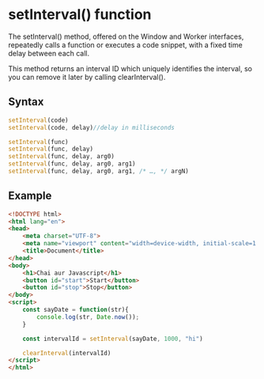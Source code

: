# setInterval() function

The setInterval() method, offered on the Window and Worker interfaces, repeatedly calls a function or executes a code snippet, with a fixed time delay between each call.

This method returns an interval ID which uniquely identifies the interval, so you can remove it later by calling clearInterval().

## Syntax

```js
setInterval(code)
setInterval(code, delay)//delay in milliseconds

setInterval(func)
setInterval(func, delay)
setInterval(func, delay, arg0)
setInterval(func, delay, arg0, arg1)
setInterval(func, delay, arg0, arg1, /* …, */ argN)
```

## Example

```html
<!DOCTYPE html>
<html lang="en">
<head>
    <meta charset="UTF-8">
    <meta name="viewport" content="width=device-width, initial-scale=1.0">
    <title>Document</title>
</head>
<body>
    <h1>Chai aur Javascript</h1>
    <button id="start">Start</button>
    <button id="stop">Stop</button>
</body>
<script>
    const sayDate = function(str){
        console.log(str, Date.now());
    }

    const intervalId = setInterval(sayDate, 1000, "hi")

    clearInterval(intervalId)
</script>
</html>
```
